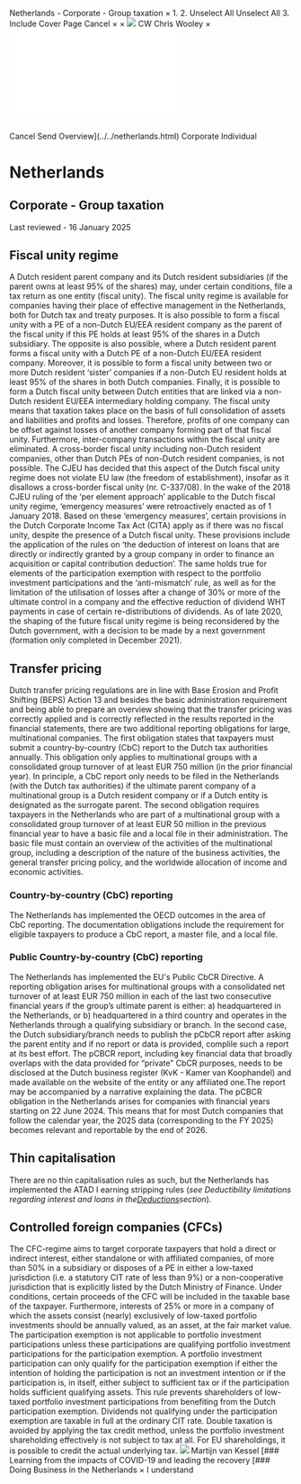 Netherlands - Corporate - Group taxation
×
1.
2.
Unselect All
Unselect All
3.
Include Cover Page
Cancel
×
×
![](../../-/media/world-wide-tax-summaries/attachments/global---chris-wooley.ashx%3Frev=ac5e5f3223b34096b1afc2a6009c7320&revision=ac5e5f32-23b3-4096-b1af-c2a6009c7320&hash=859B7ADC84DC2CBEC9760E9E6EE7DE6D0A8BFCDF)
CW
Chris Wooley
×
![](group-taxation.html)
######
Cancel
Send
Overview](../../netherlands.html)
Corporate
Individual
# Netherlands
## Corporate - Group taxation
Last reviewed - 16 January 2025
## Fiscal unity regime
A Dutch resident parent company and its Dutch resident subsidiaries (if the parent owns at least 95% of the shares) may, under certain conditions, file a tax return as one entity (fiscal unity). The fiscal unity regime is available for companies having their place of effective management in the Netherlands, both for Dutch tax and treaty purposes. It is also possible to form a fiscal unity with a PE of a non-Dutch EU/EEA resident company as the parent of the fiscal unity if this PE holds at least 95% of the shares in a Dutch subsidiary. The opposite is also possible, where a Dutch resident parent forms a fiscal unity with a Dutch PE of a non-Dutch EU/EEA resident company. Moreover, it is possible to form a fiscal unity between two or more Dutch resident ‘sister’ companies if a non-Dutch EU resident holds at least 95% of the shares in both Dutch companies. Finally, it is possible to form a Dutch fiscal unity between Dutch entities that are linked via a non-Dutch resident EU/EEA intermediary holding company. The fiscal unity means that taxation takes place on the basis of full consolidation of assets and liabilities and profits and losses. Therefore, profits of one company can be offset against losses of another company forming part of that fiscal unity. Furthermore, inter-company transactions within the fiscal unity are eliminated.
A cross-border fiscal unity including non-Dutch resident companies, other than Dutch PEs of non-Dutch resident companies, is not possible. The CJEU has decided that this aspect of the Dutch fiscal unity regime does not violate EU law (the freedom of establishment), insofar as it disallows a cross-border fiscal unity (nr. C-337/08).
In the wake of the 2018 CJEU ruling of the ‘per element approach’ applicable to the Dutch fiscal unity regime, ‘emergency measures’ were retroactively enacted as of 1 January 2018. Based on these ‘emergency measures’, certain provisions in the Dutch Corporate Income Tax Act (CITA) apply as if there was no fiscal unity, despite the presence of a Dutch fiscal unity. These provisions include the application of the rules on ‘the deduction of interest on loans that are directly or indirectly granted by a group company in order to finance an acquisition or capital contribution deduction’. The same holds true for elements of the participation exemption with respect to the portfolio investment participations and the ‘anti-mismatch’ rule, as well as for the limitation of the utilisation of losses after a change of 30% or more of the ultimate control in a company and the effective reduction of dividend WHT payments in case of certain re-distributions of dividends. As of late 2020, the shaping of the future fiscal unity regime is being reconsidered by the Dutch government, with a decision to be made by a next government (formation only completed in December 2021).
## Transfer pricing
Dutch transfer pricing regulations are in line with Base Erosion and Profit Shifting (BEPS) Action 13 and besides the basic administration requirement and being able to prepare an overview showing that the transfer pricing was correctly applied and is correctly reflected in the results reported in the financial statements, there are two additional reporting obligations for large, multinational companies.
The first obligation states that taxpayers must submit a country-by-country (CbC) report to the Dutch tax authorities annually. This obligation only applies to multinational groups with a consolidated group turnover of at least EUR 750 million (in the prior financial year). In principle, a CbC report only needs to be filed in the Netherlands (with the Dutch tax authorities) if the ultimate parent company of a multinational group is a Dutch resident company or if a Dutch entity is designated as the surrogate parent.
The second obligation requires taxpayers in the Netherlands who are part of a multinational group with a consolidated group turnover of at least EUR 50 million in the previous financial year to have a basic file and a local file in their administration. The basic file must contain an overview of the activities of the multinational group, including a description of the nature of the business activities, the general transfer pricing policy, and the worldwide allocation of income and economic activities.
### Country-by-country (CbC) reporting
The Netherlands has implemented the OECD outcomes in the area of CbC reporting. The documentation obligations include the requirement for eligible taxpayers to produce a CbC report, a master file, and a local file.
### Public Country-by-country (CbC) reporting
The Netherlands has implemented the EU's Public CbCR Directive. A reporting obligation arises for multinational groups with a consolidated net turnover of at least EUR 750 million in each of the last two consecutive financial years if the group’s ultimate parent is either:
a) headquartered in the Netherlands, or
b) headquartered in a third country and operates in the Netherlands through a qualifying subsidiary or branch.
In the second case, the Dutch subsidiary/branch needs to publish the pCbCR report after asking the parent entity and if no report or data is provided, complile such a report at its best effort.
The pCBCR report, including key financial data that broadly overlaps with the data provided for “private” CbCR purposes, needs to be disclosed at the Dutch business register (KvK - Kamer van Koophandel) and made available on the website of the entity or any affiliated one.The report may be accompanied by a narrative explaining the data.
The pCBCR obligation in the Netherlands arises for companies with financial years starting on 22 June 2024. This means that for most Dutch companies that follow the calendar year, the 2025 data (corresponding to the FY 2025) becomes relevant and reportable by the end of 2026.
## Thin capitalisation
There are no thin capitalisation rules as such, but the Netherlands has implemented the ATAD I earning stripping rules (*see Deductibility limitations regarding interest and loans in the*[*Deductions*](deductions.html)*section*).
## Controlled foreign companies (CFCs)
The CFC-regime aims to target corporate taxpayers that hold a direct or indirect interest, either standalone or with affiliated companies, of more than 50% in a subsidiary or disposes of a PE in either a low-taxed jurisdiction (i.e. a statutory CIT rate of less than 9%) or a non-cooperative jurisdiction that is explicitly listed by the Dutch Ministry of Finance. Under conditions, certain proceeds of the CFC will be included in the taxable base of the taxpayer.
Furthermore, interests of 25% or more in a company of which the assets consist (nearly) exclusively of low-taxed portfolio investments should be annually valued, as an asset, at the fair market value. The participation exemption is not applicable to portfolio investment participations unless these participations are qualifying portfolio investment participations for the participation exemption. A portfolio investment participation can only qualify for the participation exemption if either the intention of holding the participation is not an investment intention or if the participation is, in itself, either subject to sufficient tax or if the participation holds sufficient qualifying assets. This rule prevents shareholders of low-taxed portfolio investment participations from benefiting from the Dutch participation exemption. Dividends not qualifying under the participation exemption are taxable in full at the ordinary CIT rate. Double taxation is avoided by applying the tax credit method, unless the portfolio investment shareholding effectively is not subject to tax at all. For EU shareholdings, it is possible to credit the actual underlying tax.
![](../../-/media/world-wide-tax-summaries/attachments/netherlands---martijn_van_kessel.ashx%3Frev=bd10a2656c3446a79a379d041169da8b&revision=bd10a265-6c34-46a7-9a37-9d041169da8b&hash=95D51DA94D86E0E07B6BBDB0C0DBD6C628E55A77)
Martijn van Kessel
[### Learning from the impacts of COVID-19 and leading the recovery
[### Doing Business in the Netherlands
×
I understand